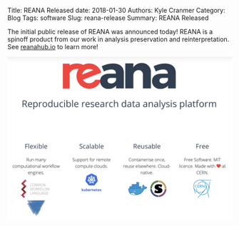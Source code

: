Title: REANA Released
date: 2018-01-30
Authors: Kyle Cranmer
Category: Blog
Tags: software
Slug: reana-release
Summary: REANA Released
 
 The initial public release of REANA was announced today!
 REANA is a spinoff product from our work in analysis preservation and reinterpretation. See [reanahub.io](http://reanahub.io) to learn more!


<div class="row">
  <div class="col-md-12">
    <img src="./images/reana.png" alt="reana screenshot"/>
    </div>  
</div>